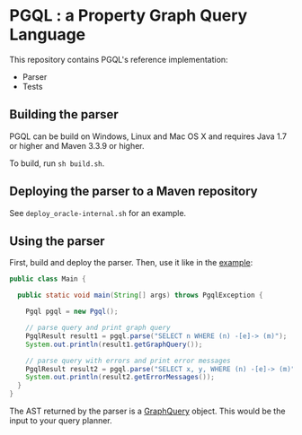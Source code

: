 # PGQL : a Property Graph Query Language

This repository contains PGQL's reference implementation:

 - Parser
 - Tests

## Building the parser

PGQL can be build on Windows, Linux and Mac OS X and requires Java 1.7 or higher and Maven 3.3.9 or higher.

To build, run `sh build.sh`.

## Deploying the parser to a Maven repository

See `deploy_oracle-internal.sh` for an example.

## Using the parser

First, build and deploy the parser. Then, use it like in the [example](example/src/main/java/oracle/pgql/lang/example/Main.java):

```java
public class Main {

  public static void main(String[] args) throws PgqlException {

    Pgql pgql = new Pgql();

    // parse query and print graph query
    PgqlResult result1 = pgql.parse("SELECT n WHERE (n) -[e]-> (m)");
    System.out.println(result1.getGraphQuery());

    // parse query with errors and print error messages
    PgqlResult result2 = pgql.parse("SELECT x, y, WHERE (n) -[e]-> (m)");
    System.out.println(result2.getErrorMessages());
  }
}
```

The AST returned by the parser is a [GraphQuery](graph-query-ir/src/main/java/oracle/pgql/lang/ir/GraphQuery.java) object. This would be the input to your query planner.
